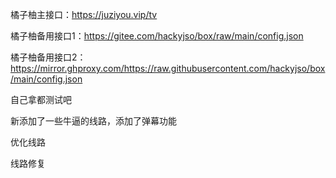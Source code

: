 橘子柚主接口：https://juziyou.vip/tv

橘子柚备用接口1：https://gitee.com/hackyjso/box/raw/main/config.json

橘子柚备用接口2：https://mirror.ghproxy.com/https://raw.githubusercontent.com/hackyjso/box/main/config.json


自己拿都测试吧

新添加了一些牛逼的线路，添加了弹幕功能

优化线路

线路修复

